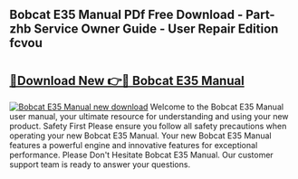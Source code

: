 ## Bobcat E35 Manual PDf Free Download - Part-zhb Service Owner Guide - User Repair Edition fcvou

# <h2><a href="http://bc219.oget.top/?id=Bobcat+E35+Manual">🔗Download New 👉🔴 Bobcat E35 Manual</a></h2>

[![Bobcat E35 Manual new download](https://i.imgur.com/5g1atiW.png)](http://bc219.oget.top/?id=Bobcat+E35+Manual)
Welcome to the Bobcat E35 Manual user manual, your ultimate resource for understanding and using your new product. Safety First Please ensure you follow all safety precautions when operating your new Bobcat E35 Manual. Your new Bobcat E35 Manual features a powerful engine and innovative features for exceptional performance. Please Don't Hesitate Bobcat E35 Manual. Our customer support team is ready to answer your questions.
